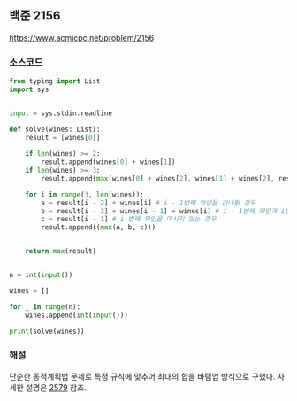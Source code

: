 ## 백준 2156
https://www.acmicpc.net/problem/2156

### 소스코드
```py
from typing import List
import sys


input = sys.stdin.readline

def solve(wines: List):
    result = [wines[0]]
    
    if len(wines) >= 2:
        result.append(wines[0] + wines[1])
    if len(wines) >= 3:
        result.append(max(wines[0] + wines[2], wines[1] + wines[2], result[1]))

    for i in range(3, len(wines)):
        a = result[i - 2] + wines[i] # i - 1번째 와인을 건너뛴 경우
        b = result[i - 3] + wines[i - 1] + wines[i] # i - 1번째 와인과 i번째 와인을 마신 경우
        c = result[i - 1] # i 번째 와인을 마시지 않는 경우
        result.append((max(a, b, c)))


    return max(result)


n = int(input())

wines = []

for _ in range(n):
    wines.append(int(input()))

print(solve(wines))

```

### 해설
단순한 동적계획법 문제로 특정 규칙에 맞추어 최대의 합을 바텀업 방식으로 구했다. 자세한 설명은 [2579](https://github.com/5d-jh/acmicpc/blob/master/dynamic/2579.md) 참조.
